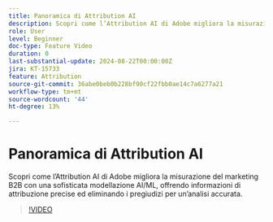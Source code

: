 ```yaml
---
title: Panoramica di Attribution AI
description: Scopri come l’Attribution AI di Adobe migliora la misurazione del marketing B2B con una sofisticata modellazione AI/ML.
role: User
level: Beginner
doc-type: Feature Video
duration: 0
last-substantial-update: 2024-08-22T00:00:00Z
jira: KT-15733
feature: Attribution
source-git-commit: 36abe0beb0b228bf90cf22fbb0ae14c7a6277a21
workflow-type: tm+mt
source-wordcount: '44'
ht-degree: 13%

---
```



# Panoramica di Attribution AI

Scopri come l’Attribution AI di Adobe migliora la misurazione del marketing B2B con una sofisticata modellazione AI/ML, offrendo informazioni di attribuzione precise ed eliminando i pregiudizi per un’analisi accurata.

>[!VIDEO](https://video.tv.adobe.com/v/3433052/?learn=on)
